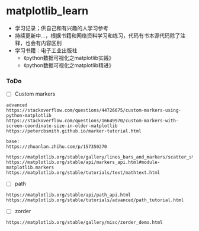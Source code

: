 # matplotlib_learn

* 学习记录；供自己和有兴趣的人学习参考
* 持续更新中...，根据书籍和网络资料学习和练习，代码有书本源代码除了注释，也会有内容区别
* 学习书籍：电子工业出版社 
  - 《python数据可视化之matplotlib实践》
  - 《python数据可视化之matplotlib精进》


### ToDo 
- [ ] Custom markers
```
advanced 
https://stackoverflow.com/questions/44726675/custom-markers-using-python-matplotlib
https://stackoverflow.com/questions/16649970/custom-markers-with-screen-coordinate-size-in-older-matplotlib
https://petercbsmith.github.io/marker-tutorial.html

base:
https://zhuanlan.zhihu.com/p/157350270

https://matplotlib.org/stable/gallery/lines_bars_and_markers/scatter_star_poly.html
https://matplotlib.org/stable/api/markers_api.html#module-matplotlib.markers
https://matplotlib.org/stable/tutorials/text/mathtext.html
```
- [ ] path
```
https://matplotlib.org/stable/api/path_api.html
https://matplotlib.org/stable/tutorials/advanced/path_tutorial.html
```
- [ ] zorder
```
https://matplotlib.org/stable/gallery/misc/zorder_demo.html
```
